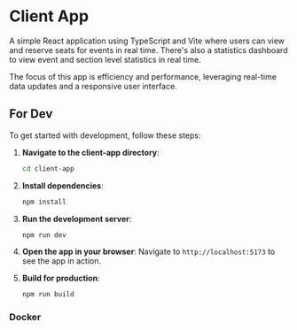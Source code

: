 # Client App
A simple React application using TypeScript and Vite where users can view and reserve seats for events in real time.
There's also a statistics dashboard to view event and section level statistics in real time.

The focus of this app is efficiency and performance, leveraging real-time data updates and a responsive user interface.

## For Dev
To get started with development, follow these steps:

1. **Navigate to the client-app directory**:
   ```bash
   cd client-app
   ```

2. **Install dependencies**:
   ```bash
   npm install
   ```

3. **Run the development server**:
   ```bash
   npm run dev
   ```

4. **Open the app in your browser**:
   Navigate to `http://localhost:5173` to see the app in action.

5. **Build for production**:
   ```bash
   npm run build
   ```

 ### Docker